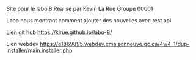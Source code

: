 Site pour le labo 8
Réalisé par Kevin La Rue
Groupe 00001

Labo nous montrant comment ajouter des nouvelles avec rest api

Lien git hub
https://klrue.github.io/labo-8/

Lien webdev
https://e1869895.webdev.cmaisonneuve.qc.ca/4w4-1/dup-installer/main.installer.php